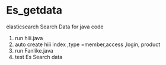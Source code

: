 # Es_getdata

elasticsearch Search Data for java code

1. run hiii.java
2. auto create hiii index ,type =member,access ,login, product 
3. run Fanlike.java
4. test Es Search data
